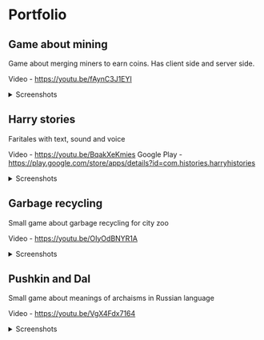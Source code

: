 # Portfolio

## Game about mining
Game about merging miners to earn coins. Has client side and server side.

Video - https://youtu.be/fAynC3J1EYI

<details>
  <summary>Screenshots</summary>
  
  ![Gameplay](Game%20about%20mining/1.png)
  
  ![Gameplay](Game%20about%20mining/2.png)
  
  ![Gameplay](Game%20about%20mining/3.png)
  
  ![Gameplay](Game%20about%20mining/4.png)
  
</details>

## Harry stories
Faritales with text, sound and voice 

Video - https://youtu.be/BqakXeKmies
Google Play - https://play.google.com/store/apps/details?id=com.histories.harryhistories

<details>
  <summary>Screenshots</summary>
  
  ![Gameplay](Harry%20stories/1.png)
  
  ![Gameplay](Harry%20stories/2.png)
  
  ![Gameplay](Harry%20stories/3.png)
  
  ![Gameplay](Harry%20stories/4.png)
  
</details>

## Garbage recycling
Small game about garbage recycling for city zoo

Video - https://youtu.be/OIyOdBNYR1A

<details>
  <summary>Screenshots</summary>
  
  ![Gameplay](Garbage%20recycling/1.png)
  
  ![Gameplay](Garbage%20recycling/2.png)
  
  ![Gameplay](Garbage%20recycling/3.png)
  
</details>

## Pushkin and Dal
Small game about meanings of archaisms in Russian language

Video - https://youtu.be/VgX4Fdx7164

<details>
  <summary>Screenshots</summary>
  
  ![Gameplay](Pushkin%20and%20Dal/1.png)
  
  ![Gameplay](Pushkin%20and%20Dal/2.png)
  
  ![Gameplay](Pushkin%20and%20Dal/3.png)
  
  ![Gameplay](Pushkin%20and%20Dal/4.png)
  
</details>
